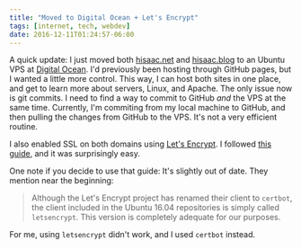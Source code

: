 ```yaml
---
title: "Moved to Digital Ocean + Let's Encrypt"
tags: [internet, tech, webdev]
date: 2016-12-11T01:24:57-06:00
---
```


A quick update: I just moved both [hisaac.net](http://hisaac.net) and [hisaac.blog](http://hisaac.blog) to an Ubuntu VPS at [Digital Ocean](http://digitalocean.com). I'd previously been hosting through GitHub pages, but I wanted a little more control. This way, I can host both sites in one place, and get to learn more about servers, Linux, and Apache. The only issue now is git commits. I need to find a way to commit to GitHub *and* the VPS at the same time. Currently, I'm commiting from my local machine to GitHub, and then pulling the changes from GitHub to the VPS. It's not a very efficient routine.

I also enabled SSL on both domains using [Let's Encrypt](http://letsencrypt.com). I followed [this guide](https://www.digitalocean.com/community/tutorials/how-to-secure-apache-with-let-s-encrypt-on-ubuntu-16-04), and it was surprisingly easy.

One note if you decide to use that guide: It's slightly out of date. They mention near the beginning:

> Although the Let's Encrypt project has renamed their client to `certbot`, the client included in the Ubuntu 16.04 repositories is simply called `letsencrypt`. This version is completely adequate for our purposes.

For me, using `letsencrypt` didn't work, and I used `certbot` instead.
